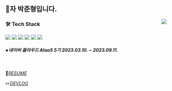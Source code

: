 ## 🐾자 박준형입니다.

<div>
   <img align='right' src="http://mazassumnida.wtf/api/v2/generate_badge?boj=pjh8616">
</div>

<div align='left'><h3><b>🛠 Tech Stack </b></h3>


   
<img src="https://img.shields.io/badge/JAVA-aa0000?style=flat-square&logo=Java&logoColor=white">
<img src="https://img.shields.io/badge/SpringBoot-79A84?logo=SpringBoot&logoColor=white">
<img src="https://img.shields.io/badge/JavaScript-F7DF1E?style=flat-square&logo=Javascript&logoColor=white">
<img src="https://img.shields.io/badge/TypeScript-007acc?style=flat-square&logo=Typescript&logoColor=white">
<img src="https://img.shields.io/badge/React-61DBFB?style=flat-square&logo=React&logoColor=white">
<img src="https://img.shields.io/badge/Oracle-F80000?style=flat-square&logo=Oracle&logoColor=white"/>
</p>
</div>

  <h5> ⦁ 네이버 클라우드 AIaaS 5기 2023.03.10. ~ 2023.09.11. </h5>




<br>

🎁<I>[RESUME](https://indecisive-waltz-b8d.notion.site/Junior-Backend-Developer-c25bac3217504d75bf553c34f9343928?pvs=4) </I> 
<br/>
<!-- 🎈<I>[PORTFOLIO](https://indecisive-waltz-b8d.notion.site/JunHyeong-Park-b4e37f0d669a43939b6c237b96cea4f1?pvs=4)</I> <br/> !-->
✏️<I>[DEVLOG](https://parkseryu.tistory.com/)</I>    
